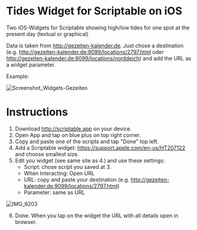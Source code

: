 # Tides Widget for Scriptable on iOS
Two iOS-Widgets for Scriptable showing high/low tides for one spot at the present day (textual or graphical)

Data is taken from http://gezeiten-kalender.de. Just chose a destination (e.g. http://gezeiten-kalender.de:9099/locations/2797.html oder http://gezeiten-kalender.de:9099/locations/norddeich) and add the URL as a widget parameter.

Example:

![Screenshot_Widgets-Gezeiten](https://user-images.githubusercontent.com/94117520/190136107-36f02ae3-5363-4d73-ac0d-9a323d5c9ef2.jpg)

# Instructions
1. Download http://scriptable.app on your device.
2. Open App and tap on blue plus on top right corner.
3. Copy and paste one of the scripts and tap "Done" top left.
4. Add a Scriptable widget: https://support.apple.com/en-us/HT207122 and choose smallest size.
5. Edit you widget (see same site as 4.) and use these settings:
    - Script: chose script you saved at 3.
    - When Interacting: Open URL
    - URL: copy and paste your destination (e.g. http://gezeiten-kalender.de:9099/locations/2797.html)
    - Parameter: same as URL


![IMG_9203](https://user-images.githubusercontent.com/94117520/190148864-63f5f580-7fe6-442a-b82d-18434267d0bf.jpg)

6. Done. When you tap on the widget the URL with all details open in browser.
